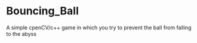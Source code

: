 # Bouncing_Ball
A simple cpenCV/c++ game in which you try to prevent the ball from falling to the abyss
